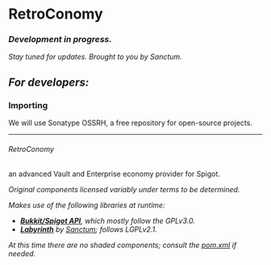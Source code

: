 # RetroConomy

### _Development in progress._
_Stay tuned for updates. Brought to you by Sanctum._

_For developers:_
--
### Importing
We will use Sonatype OSSRH, a free repository for open-source projects.

---
###### RetroConomy
an advanced Vault and Enterprise economy provider for Spigot.

_Original components licensed variably under terms to be determined._

_Makes use of the following libraries at runtime:_
* _**[Bukkit/Spigot API](https://hub.spigotmc.org/javadocs/bukkit/)**, which mostly follow the GPLv3.0._
* _**[Labyrinth](https://github.com/the-h-team/Labyrinth/)** by [Sanctum](https://github.com/the-h-team); follows LGPLv2.1._

_At this time there are no shaded components; consult the [pom.xml](https://github.com/the-h-team/RetroConomy/blob/master/pom.xml) if needed._
